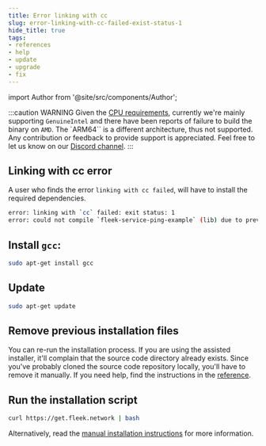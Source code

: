 ```yaml
---
title: Error linking with cc
slug: error-linking-with-cc-failed-exist-status-1
hide_title: true
tags:
- references
- help
- update
- upgrade
- fix
---
```


<!--
  The following import is intentional (see partial <CheckoutCommitWarning />)
-->
import Author from '@site/src/components/Author';

:::caution WARNING
Given the [CPU requirements](https://docs.fleek.network/docs/node/requirements/#specs), currently we're mainly supporting `GenuineIntel` and there have been reports of failure to build the binary on `AMD`. The `ARM64`` is a different architecture, thus not supported. Any contribution or feedback to provide support is appreciated. Feel free to let us know on our [Discord channel](https://discord.gg/fleekxyz).
:::

## Linking with cc error

A user who finds the error `linking with cc failed`, will have to install the required dependencies.

```sh
error: linking with `cc` failed: exit status: 1
error: could not compile `fleek-service-ping-example` (lib) due to previous error
```

## Install `gcc`:

```sh
sudo apt-get install gcc
```

## Update

```sh
sudo apt-get update
```

## Remove previous installation files

You can re-run the installation process. If you are using the assisted installer, it'll complain that the source code directory already exists. Since you've probably cloned the source code repository locally, you'll have to remove it manually. If you need help, find the instructions in the [reference](/references/Lightning%20CLI/uninstall-lightning-cli).

## Run the installation script

```sh
curl https://get.fleek.network | bash
```

Alternatively, read the [manual installation instructions](/docs/node/install#manual-installation) for more information.


<Author
    name="Helder Oliveira"
    image="https://github.com/heldrida.png"
    title="Software Developer + DX"
    url="https://github.com/heldrida"
/>
